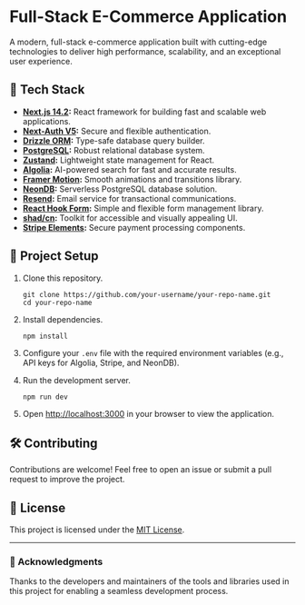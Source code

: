 # Full-Stack E-Commerce Application  

A modern, full-stack e-commerce application built with cutting-edge technologies to deliver high performance, scalability, and an exceptional user experience.  

## 🚀 Tech Stack  

- **[Next.js 14.2](https://nextjs.org/):** React framework for building fast and scalable web applications.  
- **[Next-Auth V5](https://next-auth.js.org/):** Secure and flexible authentication.  
- **[Drizzle ORM](https://orm.drizzle.team/):** Type-safe database query builder.  
- **[PostgreSQL](https://www.postgresql.org/):** Robust relational database system.  
- **[Zustand](https://zustand-demo.pmnd.rs/):** Lightweight state management for React.  
- **[Algolia](https://www.algolia.com/):** AI-powered search for fast and accurate results.  
- **[Framer Motion](https://www.framer.com/motion/):** Smooth animations and transitions library.  
- **[NeonDB](https://neon.tech/):** Serverless PostgreSQL database solution.  
- **[Resend](https://resend.com/):** Email service for transactional communications.  
- **[React Hook Form](https://react-hook-form.com/):** Simple and flexible form management library.  
- **[shad/cn](https://shadcn.dev/):** Toolkit for accessible and visually appealing UI.  
- **[Stripe Elements](https://stripe.com/docs/payments/quickstart):** Secure payment processing components.  

## 📂 Project Setup  

1. Clone this repository.  
   ```  
   git clone https://github.com/your-username/your-repo-name.git  
   cd your-repo-name  
    ```

2. Install dependencies.  
   ```  
   npm install  
   ``` 

3. Configure your `.env` file with the required environment variables (e.g., API keys for Algolia, Stripe, and NeonDB).  

4. Run the development server.  
   ``` 
   npm run dev  
   ``` 

5. Open [http://localhost:3000](http://localhost:3000) in your browser to view the application.  

## 🛠️ Contributing  

Contributions are welcome! Feel free to open an issue or submit a pull request to improve the project.  

## 📄 License  

This project is licensed under the [MIT License](LICENSE).  

---

### 🌟 Acknowledgments  

Thanks to the developers and maintainers of the tools and libraries used in this project for enabling a seamless development process.  

